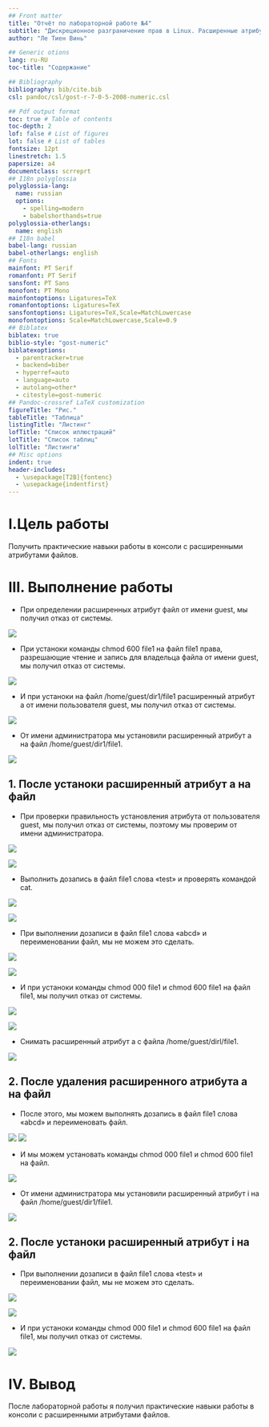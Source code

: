```yaml
---
## Front matter
title: "Отчёт по лабораторной работе №4"
subtitle: "Дискреционное разграничение прав в Linux. Расширенные атрибуты"
author: "Ле Тиен Винь"

## Generic otions
lang: ru-RU
toc-title: "Содержание"

## Bibliography
bibliography: bib/cite.bib
csl: pandoc/csl/gost-r-7-0-5-2008-numeric.csl

## Pdf output format
toc: true # Table of contents
toc-depth: 2
lof: false # List of figures
lot: false # List of tables
fontsize: 12pt
linestretch: 1.5
papersize: a4
documentclass: scrreprt
## I18n polyglossia
polyglossia-lang:
  name: russian
  options:
	- spelling=modern
	- babelshorthands=true
polyglossia-otherlangs:
  name: english
## I18n babel
babel-lang: russian
babel-otherlangs: english
## Fonts
mainfont: PT Serif
romanfont: PT Serif
sansfont: PT Sans
monofont: PT Mono
mainfontoptions: Ligatures=TeX
romanfontoptions: Ligatures=TeX
sansfontoptions: Ligatures=TeX,Scale=MatchLowercase
monofontoptions: Scale=MatchLowercase,Scale=0.9
## Biblatex
biblatex: true
biblio-style: "gost-numeric"
biblatexoptions:
  - parentracker=true
  - backend=biber
  - hyperref=auto
  - language=auto
  - autolang=other*
  - citestyle=gost-numeric
## Pandoc-crossref LaTeX customization
figureTitle: "Рис."
tableTitle: "Таблица"
listingTitle: "Листинг"
lofTitle: "Список иллюстраций"
lotTitle: "Список таблиц"
lolTitle: "Листинги"
## Misc options
indent: true
header-includes:
  - \usepackage[T2B]{fontenc}
  - \usepackage{indentfirst}
---
```


# I.Цель работы

Получить практические навыки работы в консоли с расширенными атрибутами файлов.

# III. Выполнение работы

- При определении расширенных атрибут файл от имени guest, мы получил отказ от системы.

![](https://drive.google.com/uc?id=17gAfpVGLezTWbSSwXD8RCqTxmIVXKg4t)

- При устаноки команды chmod 600 file1 на файл file1 права, разрешающие чтение и запись для владельца файла от имени guest, мы получил отказ от системы.

![](https://drive.google.com/uc?id=16ovBhK-AkcuF4Cj6roXQH3T_6h03xfOZ)

- И при устаноки на файл /home/guest/dir1/file1 расширенный атрибут a от имени пользователя guest, мы получил отказ от системы.

![](https://drive.google.com/uc?id=1K28h_MiaJNCopPpnoQpDXb0fKkgrHSLY)

- От имени администратора мы установили расширенный атрибут a на файл /home/guest/dir1/file1.

![](https://drive.google.com/uc?id=1RCDOUCGqweE631M3yjJsdGzLCs8vGX3j)

## 1. После устаноки расширенный атрибут a на файл

- При проверки правильность установления атрибута от пользователя guest, мы получил отказ от системы, поэтому мы проверим от имени администратора.

![](https://drive.google.com/uc?id=1khpgkwUDoY7QfOnASzwBYA70hvr2we6I)

![](https://drive.google.com/uc?id=1dEaxPBHiRA3Oe4r_rnCQcPjtoRltgKIz)

- Выполнить дозапись в файл file1 слова «test» и проверять командой cat.

![](https://drive.google.com/uc?id=1v2wkiRz-cbNXWcK1Pb-0KGCqRvNRk9nG)

![](https://drive.google.com/uc?id=14qKDYkm9ZGvB7m2Pm1OV6n_zU53kCTMg)

- При выполнении дозаписи в файл file1 слова «abcd» и переименовании файл, мы не можем это сделать.

![](https://drive.google.com/uc?id=1wWmELFnf_eGDGzSXnBiib-6eq_Tuvh80)

![](https://drive.google.com/uc?id=1akxrk8_uYefZf24BXDkYI0ud9RlWMLiv)

- И при устаноки команды chmod 000 file1 и chmod 600 file1 на файл file1, мы получил отказ от системы.

![](https://drive.google.com/uc?id=1dKWfHVU8Ztq3_RoEvn7pk5b_lYyY57YN)

![](https://drive.google.com/uc?id=1cZc-J4uxdrlqbtc0uLvCpFWR02ihaM9s)

- Снимать расширенный атрибут a с файла /home/guest/dirl/file1.

![](https://drive.google.com/uc?id=1bDH1iGQKFkg2F7yOKO5s_PLStNr9B7Zj)

## 2. После удаления расширенного атрибута a на файл

- После этого, мы можем выполнять дозапись в файл file1 слова «abcd» и переименовать файл.

![](https://drive.google.com/uc?id=1mCfML857GrUAguyOCNn1cotBlsN1Hsk7)
![](https://drive.google.com/uc?id=1pbm4F0IkZf_5y9j9U584R9XEkhX3_Jxl)

- И мы можем установать команды chmod 000 file1 и chmod 600 file1 на файл.

![](https://drive.google.com/uc?id=1pWR66zPyMWR5HJVlbcGT_8deyirW33uT)

- От имени администратора мы установили расширенный атрибут i на файл /home/guest/dir1/file1.

![](https://drive.google.com/uc?id=16IgGkZzXURgeUd0SqYwtdLnE6sTLmbsS)

## 2. После устаноки расширенный атрибут i на файл

- При выполнении дозаписи в файл file1 слова «test» и переименовании файл, мы не можем это сделать.

![](https://drive.google.com/uc?id=1V5T6o0ktDUCRQhdq5_iAs16tFToptiGk)

![](https://drive.google.com/uc?id=1mFlojFrkcn1KOx6qEPNqdqrpFmcirsWJ)

- И при устаноки команды chmod 000 file1 и chmod 600 file1 на файл file1, мы получил отказ от системы.

![](https://drive.google.com/uc?id=1GTrsVhL4Ov7_BteujjOdi4XD7tB6wu-X)

# IV. Вывод

После лабораторной работы я получил практические навыки работы в консоли с расширенными атрибутами файлов.
